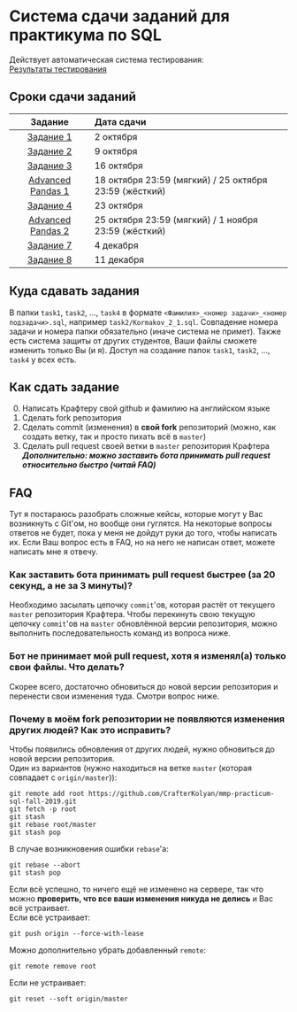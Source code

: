 # Система сдачи заданий для практикума по SQL

Действует автоматическая система тестирования:  
[Результаты тестирования](https://github.com/CrafterKolyan/mmp-practicum-sql-fall-2019/actions?query=workflow%3ATests+branch%3Amaster)

## Сроки сдачи заданий

| Задание     | Дата сдачи |
| :---------: |:-----------|
| [Задание 1](https://docs.google.com/presentation/d/e/2PACX-1vREydAsh-XzoT16zOpMLcVYd60Gk19jdUnqoWpTdRPiXzFbMzf_5Me1v1tpKs2RO5IjZMOxnTtlBo7M/pub?start=false&loop=false&delayms=3000&slide=id.g4d1ad25642_0_6) | 2 октября |
| [Задание 2](https://docs.google.com/presentation/d/e/2PACX-1vTipIHg0wEZR7bRMI_FpaWBvQwG_s7vgha6TLhU6WAbUYXDH-Ice199129o6Dv8ffNc4ocEVKGsY7tX/pub?start=false&loop=false&delayms=3000&slide=id.p) | 9 октября |
| [Задание 3](https://docs.google.com/presentation/d/e/2PACX-1vRCoUr_QIUPG4k52Yzh_3nk86jCAmTuFUjU7iJG4B_gwrcGQdtI0IAAu_BtxIwLlJrvSSGzt-8C1JM9/pub?start=false&loop=false&delayms=3000&slide=id.p) | 16 октября |
| [Advanced Pandas 1](https://github.com/eugenbobrov/advanced-pandas/blob/master/hw-1-advanced-pandas/hw-1-advanced-pandas.ipynb) | 18 октября 23:59 (мягкий) / 25 октября 23:59 (жёсткий) |
| [Задание 4](https://docs.google.com/presentation/d/e/2PACX-1vR1bW9uvE6QSb5u5q7jzTC_TiVts654K0_lY6FB7VCgOiBRf45x-01LG7S23WWSjA_UwBX8P3RDodlN/pub?start=false&loop=false&delayms=3000&slide=id.g17340f7805_0_0) | 23 октября |
| [Advanced Pandas 2](https://github.com/eugenbobrov/advanced-pandas/blob/master/hw-2-advanced-pandas/hw-2-advanced-pandas.ipynb) | 25 октября 23:59 (мягкий) / 1 ноября 23:59 (жёсткий) |
| [Задание 7](https://docs.google.com/presentation/d/e/2PACX-1vRWEPitNNp3rswV3l07EKCMOuEu9MIiV0yBnS5GgtESkBA8tbnrKGiadJH11HGoup7tnpB-2Ydt0OFd/pub?start=false&loop=false&delayms=3000) | 4 декабря |
| [Задание 8](https://docs.google.com/presentation/d/e/2PACX-1vSU7Tf1yeisRbXSkZ4nPkmJEYeK4PYu24Rhc5iyA05G-RhGu5uXXiWvDtzsriAR1VXv68amT6Gk0GDq/pub?start=false&loop=false&delayms=3000) | 11 декабря |


## Куда сдавать задания
В папки `task1`, `task2`, ..., `task4` в формате `<Фамилия>_<номер задачи>_<номер подзадачи>.sql`, например `task2/Kormakov_2_1.sql`.
Совпадение номера задачи и номера папки обязательно (иначе система не примет).
Также есть система защиты от других студентов, Ваши файлы сможете изменить только Вы (и я).
Доступ на создание папок `task1`, `task2`, ..., `task4` у всех есть.

## Как сдать задание
0. Написать Крафтеру свой github и фамилию на английском языке
1. Сделать fork репозитория
2. Сделать commit (изменения) в **свой fork** репозиторий (можно, как создать ветку, так и просто пихать всё в `master`)
3. Сделать pull request своей ветки в `master` репозитория Крафтерa  
**_Дополнительно: можно заставить бота принимать pull request относительно быстро (читай FAQ)_**

## FAQ
Тут я постараюсь разобрать сложные кейсы, которые могут у Вас возникнуть с Git'ом, но вообще они гуглятся.
На некоторые вопросы ответов не будет, пока у меня не дойдут руки до того, чтобы написать их.
Если Ваш вопрос есть в FAQ, но на него не написан ответ, можете написать мне я отвечу.

### Как заставить бота принимать pull request быстрее (за 20 секунд, а не за 3 минуты)?
Необходимо засылать цепочку `commit`'ов, которая растёт от текущего `master` репозитория Крафтера.
Чтобы перекинуть свою текущую цепочку `commit`'ов на `master` обновлённой версии репозитория, можно выполнить последовательность команд из вопроса ниже.

### Бот не принимает мой pull request, хотя я изменял(а) только свои файлы. Что делать?
Скорее всего, достаточно обновиться до новой версии репозитория и перенести свои изменения туда. Смотри вопрос ниже.

### Почему в моём fork репозитории не появляются изменения других людей? Как это исправить?
Чтобы появились обновления от других людей, нужно обновиться до новой версии репозитория.  
Один из вариантов (нужно находиться на ветке `master` (которая совпадает с `origin/master`)):
```
git remote add root https://github.com/CrafterKolyan/mmp-practicum-sql-fall-2019.git
git fetch -p root
git stash
git rebase root/master
git stash pop
```
В случае возникновения ошибки `rebase`'a:
```
git rebase --abort
git stash pop
```
Если всё успешно, то ничего ещё не изменено на сервере, так что можно **проверить, что все ваши изменения никуда не делись** и Вас всё устраивает.  
Если всё устраивает:
```
git push origin --force-with-lease
```
Можно дополнительно убрать добавленный `remote`:
```
git remote remove root
```
Если не устраивает:
```
git reset --soft origin/master
```
